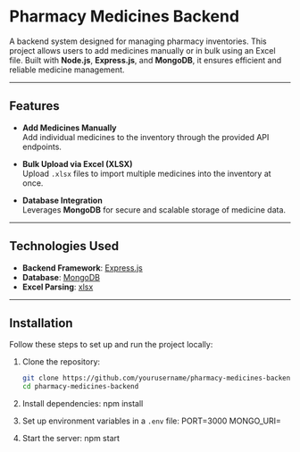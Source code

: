 # Pharmacy Medicines Backend

A backend system designed for managing pharmacy inventories. This project allows users to add medicines manually or in bulk using an Excel file. Built with **Node.js**, **Express.js**, and **MongoDB**, it ensures efficient and reliable medicine management.

---

## Features

- **Add Medicines Manually**  
  Add individual medicines to the inventory through the provided API endpoints.

- **Bulk Upload via Excel (XLSX)**  
  Upload `.xlsx` files to import multiple medicines into the inventory at once.

- **Database Integration**  
  Leverages **MongoDB** for secure and scalable storage of medicine data.

---

## Technologies Used

- **Backend Framework**: [Express.js](https://expressjs.com/)
- **Database**: [MongoDB](https://www.mongodb.com/)
- **Excel Parsing**: [xlsx](https://www.npmjs.com/package/xlsx)

---

## Installation

Follow these steps to set up and run the project locally:

1. Clone the repository:
   ```bash
   git clone https://github.com/yourusername/pharmacy-medicines-backend.git
   cd pharmacy-medicines-backend
   ```
2. Install dependencies:
   npm install

3. Set up environment variables in a `.env` file:
   PORT=3000
   MONGO_URI=<your-mongodb-uri>

4. Start the server:
   npm start
